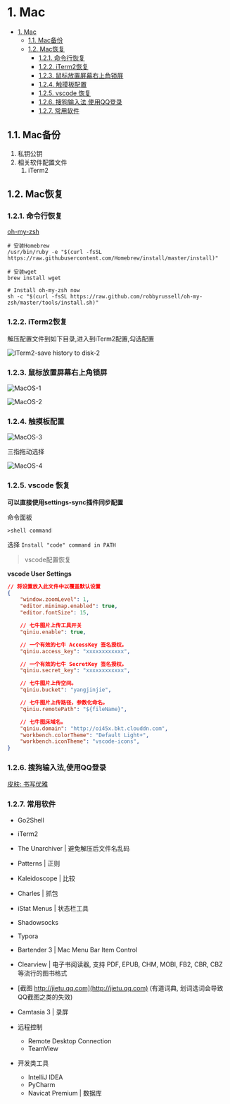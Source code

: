 # 1. Mac

<!-- TOC -->

- [1. Mac](#1-mac)
    - [1.1. Mac备份](#11-mac备份)
    - [1.2. Mac恢复](#12-mac恢复)
        - [1.2.1. 命令行恢复](#121-命令行恢复)
        - [1.2.2. iTerm2恢复](#122-iterm2恢复)
        - [1.2.3. 鼠标放置屏幕右上角锁屏](#123-鼠标放置屏幕右上角锁屏)
        - [1.2.4. 触摸板配置](#124-触摸板配置)
        - [1.2.5. vscode 恢复](#125-vscode-恢复)
        - [1.2.6. 搜狗输入法,使用QQ登录](#126-搜狗输入法使用qq登录)
        - [1.2.7. 常用软件](#127-常用软件)

<!-- /TOC -->

## 1.1. Mac备份

1. 私钥公钥
2. 相关软件配置文件
    1. iTerm2

## 1.2. Mac恢复

### 1.2.1. 命令行恢复

[oh-my-zsh](http://ohmyz.sh)

```shell
# 安装Homebrew
/usr/bin/ruby -e "$(curl -fsSL https://raw.githubusercontent.com/Homebrew/install/master/install)"

# 安装wget
brew install wget

# Install oh-my-zsh now
sh -c "$(curl -fsSL https://raw.github.com/robbyrussell/oh-my-zsh/master/tools/install.sh)"
```

### 1.2.2. iTerm2恢复

解压配置文件到如下目录,进入到iTerm2配置,勾选配置

![ITerm2-save history to disk-2](http://oi480zo5x.bkt.clouddn.com/ITerm2-save%20history%20to%20disk-2.png)

### 1.2.3. 鼠标放置屏幕右上角锁屏

![MacOS-1](http://oi480zo5x.bkt.clouddn.com/MacOS-1.png)

![MacOS-2](http://oi480zo5x.bkt.clouddn.com/MacOS-2.png)

### 1.2.4. 触摸板配置

![MacOS-3](http://oi480zo5x.bkt.clouddn.com/MacOS-3.png)

三指拖动选择

![MacOS-4](http://oi480zo5x.bkt.clouddn.com/MacOS-4.png)

### 1.2.5. vscode 恢复

**可以直接使用settings-sync插件同步配置**

命令面板

    >shell command

选择 `Install "code" command in PATH`

> vscode配置恢复

**vscode User Settings**

```json
// 将设置放入此文件中以覆盖默认设置
{
    "window.zoomLevel": 1,
    "editor.minimap.enabled": true,
    "editor.fontSize": 15,

    // 七牛图片上传工具开关
    "qiniu.enable": true,

    // 一个有效的七牛 AccessKey 签名授权。
    "qiniu.access_key": "xxxxxxxxxxxx",

    // 一个有效的七牛 SecretKey 签名授权。
    "qiniu.secret_key": "xxxxxxxxxxxx",

    // 七牛图片上传空间。
    "qiniu.bucket": "yangjinjie",

    // 七牛图片上传路径，参数化命名。
    "qiniu.remotePath": "${fileName}",

    // 七牛图床域名。
    "qiniu.domain": "http://oi45x.bkt.clouddn.com",
    "workbench.colorTheme": "Default Light+",
    "workbench.iconTheme": "vscode-icons",
}
```

### 1.2.6. 搜狗输入法,使用QQ登录

[皮肤: 书写优雅](http://oi480zo5x.bkt.clouddn.com/书写优雅.mssf)

### 1.2.7. 常用软件

* Go2Shell
* iTerm2
* The Unarchiver | 避免解压后文件名乱码
* Patterns | 正则
* Kaleidoscope | 比较
* Charles | 抓包
* iStat Menus | 状态栏工具
* Shadowsocks
* Typora

* Bartender 3 | Mac Menu Bar Item Control

* Clearview | 电子书阅读器, 支持 PDF, EPUB, CHM, MOBI, FB2, CBR, CBZ 等流行的图书格式

* [截图 http://jietu.qq.com](http://jietu.qq.com) (有道词典, 划词选词会导致QQ截图之类的失效)
* Camtasia 3 | 录屏

* 远程控制
    * Remote Desktop Connection
    * TeamView

* 开发类工具
    * IntelliJ IDEA
    * PyCharm
    * Navicat Premium | 数据库
